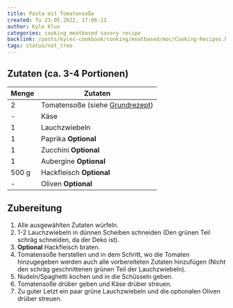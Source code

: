```yaml
---
title: Pasta mit Tomatensoße
created: Tu 23.05.2022, 17:06:11
author: Kyle Klus
categories: cooking meatbased savory recipe
backlink: /posts/kyles-cookbook/cooking/meatbased/moc/Cooking-Recipes.html
tags: status/not_tree
---
```


## Zutaten (ca. 3-4 Portionen)

| Menge            | Zutaten                         |
| ---------------- | ------------------------------- |
| 2                | Tomatensoße (siehe [Grundrezept](/posts/kyles-cookbook/cooking/vegan/savory/recipe/Tomatensoße-Grundrezept.html)) |
| -                | Käse                            |
| 1                | Lauchzwiebeln                   |
| 1                | Paprika **Optional**            |
| 1                | Zucchini **Optional**           |
| 1                | Aubergine **Optional**          |
| 500 g             | Hackfleisch **Optional**        |
| -                | Oliven **Optional**             |

## Zubereitung

1. Alle ausgewählten Zutaten würfeln.
2. 1-2 Lauchzwiebeln in dünnen Scheiben schneiden (Den grünen Teil schräg schneiden, da der Deko ist).
3. **Optional** Hackfleisch braten.
4. Tomatensoße herstellen und in dem Schritt, wo die Tomaten hinzugegeben werden auch alle vorbereiteten Zutaten hinzufügen (Nicht den schräg geschnittenen grünen Teil der Lauchzwiebeln).
5. Nudeln/Spaghetti kochen und in die Schüsseln geben.
6. Tomatensoße drüber geben und Käse drüber streuen.
7. Zu guter Letzt ein paar grüne Lauchzwiebeln und die optionalen Oliven drüber streuen.

